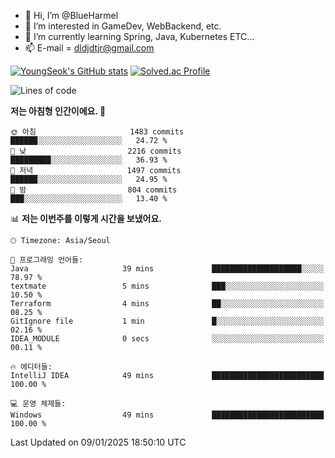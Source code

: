 - 👋 Hi, I’m @BlueHarmel
- 👀 I’m interested in GameDev, WebBackend, etc.
- 🌱 I’m currently learning Spring, Java, Kubernetes ETC...
- 📫 E-mail = dldjdtjr@gmail.com

[![YoungSeok's GitHub stats](https://github-readme-stats.vercel.app/api?username=BlueHarmel&show_icons=true&theme=transparent)](https://github.com/anuraghazra/github-readme-stats)
[![Solved.ac Profile](http://mazassumnida.wtf/api/v2/generate_badge?boj=dldjdtjr)](https://solved.ac/dldjdtjr/)

<!--START_SECTION:waka-->
![Lines of code](https://img.shields.io/badge/%EC%A0%80%EB%8A%94%20%EC%97%AC%ED%83%9C%EA%B9%8C%EC%A7%80%20-46.7%20million%20%EC%A4%84%EC%9D%98%20%EC%BD%94%EB%93%9C%EB%A5%BC%20%EC%9E%91%EC%84%B1%ED%96%88%EC%96%B4%EC%9A%94.-blue)

**저는 아침형 인간이에요. 🐤** 

```text
🌞 아침                     1483 commits        ██████░░░░░░░░░░░░░░░░░░░   24.72 % 
🌆 낮　                     2216 commits        █████████░░░░░░░░░░░░░░░░   36.93 % 
🌃 저녁                     1497 commits        ██████░░░░░░░░░░░░░░░░░░░   24.95 % 
🌙 밤　                     804 commits         ███░░░░░░░░░░░░░░░░░░░░░░   13.40 % 
```


📊 **저는 이번주를 이렇게 시간을 보냈어요.** 

```text
🕑︎ Timezone: Asia/Seoul

💬 프로그래밍 언어들: 
Java                     39 mins             ████████████████████░░░░░   78.97 % 
textmate                 5 mins              ███░░░░░░░░░░░░░░░░░░░░░░   10.50 % 
Terraform                4 mins              ██░░░░░░░░░░░░░░░░░░░░░░░   08.25 % 
GitIgnore file           1 min               █░░░░░░░░░░░░░░░░░░░░░░░░   02.16 % 
IDEA_MODULE              0 secs              ░░░░░░░░░░░░░░░░░░░░░░░░░   00.11 % 

🔥 에디터들: 
IntelliJ IDEA            49 mins             █████████████████████████   100.00 % 

💻 운영 체제들: 
Windows                  49 mins             █████████████████████████   100.00 % 
```


 Last Updated on 09/01/2025 18:50:10 UTC
<!--END_SECTION:waka-->
<!---
BlueHarmel/BlueHarmel is a ✨ special ✨ repository because its `README.md` (this file) appears on your GitHub profile.
You can click the Preview link to take a look at your changes.
--->


